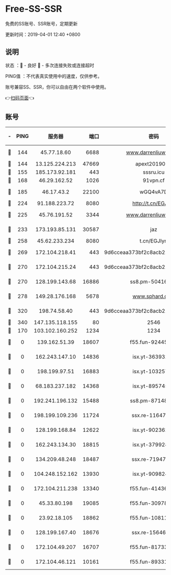 # Free-SS-SSR

免费的SS账号、SSR账号，定期更新

更新时间：2019-04-01 12:40 +0800

## 说明

状态     ：🙂 - 良好 🙁 - 多次连接失败或连接超时

PING值   ：不代表真实使用中的速度，仅供参考。

账号兼容SS、SSR，你可以自由在两个软件中使用。

👉[扫码页面](https://liesauer.github.io/Free-SS-SSR/)👈

## 账号

|-|PING|服务器|端口|密码|加密方式|区域|
|:----:|:----:|:-----:|-----:|:----:|:----:|:----:|
|🙂|144|45.77.18.60|6688|www.darrenliuwei.com|aes-256-cfb|JP|
|🙂|144|13.125.224.213|47669|apext2019001|chacha20|KR|
|🙂|155|185.173.92.181|443|sssru.icu|rc4-md5|RU|
|🙂|168|46.29.162.52|1026|91vpn.cf|rc4-md5|RU|
|🙂|185|46.17.43.2|22100|wGQ4vA7D|aes-256-gcm|RU|
|🙂|224|91.188.223.72|8080|http://t.cn/EGJIyrl|rc4-md5|RU|
|🙂|225|45.76.191.52|3344|www.darrenliuwei.com|aes-256-cfb|AU|
|🙂|233|173.193.85.131|30587|jaz|aes-256-cfb|US|
|🙂|258|45.62.233.234|8080|t.cn/EGJIyrl|rc4-md5|CA|
|🙂|269|172.104.218.41|443|9d6cceaa373bf2c8acb22e60b6a58be6|aes-256-cfb|US|
|🙂|270|172.104.215.24|443|9d6cceaa373bf2c8acb22e60b6a58be6|aes-256-cfb|US|
|🙂|270|128.199.143.68|16886|ss8.pm-50416761|aes-256-cfb|SG|
|🙂|278|149.28.176.168|5678|www.sphard.com|aes-256-cfb|SG|
|🙂|320|198.74.58.40|443|9d6cceaa373bf2c8acb22e60b6a58be6|aes-256-cfb|US|
|🙂|340|147.135.118.155|80|2546|chacha20|US|
|🙁|170|103.102.160.252|1234|1234|rc4-md5|JP|
|🙁|0|139.162.51.39|18607|f55.fun-92445990|aes-256-cfb|SG|
|🙁|0|162.243.147.10|14836|isx.yt-36393200|aes-256-cfb|US|
|🙁|0|198.199.97.51|16883|isx.yt-10325779|aes-256-cfb|US|
|🙁|0|68.183.237.182|14368|isx.yt-89574576|aes-256-cfb|SG|
|🙁|0|192.241.196.132|15488|ss8.pm-87148177|aes-256-cfb|US|
|🙁|0|198.199.109.236|11724|ssx.re-11647180|aes-256-cfb|US|
|🙁|0|128.199.168.84|12622|isx.yt-90236231|aes-256-cfb|SG|
|🙁|0|162.243.134.30|18815|isx.yt-37992843|aes-256-cfb|US|
|🙁|0|134.209.48.248|18487|ssx.re-71947095|aes-256-cfb|US|
|🙁|0|104.248.152.162|13930|isx.yt-90982442|aes-256-cfb|SG|
|🙁|0|172.104.211.238|13340|f55.fun-41436212|aes-256-cfb|US|
|🙁|0|45.33.80.198|19085|f55.fun-30978462|aes-256-cfb|US|
|🙁|0|23.92.18.105|18862|f55.fun-10811228|aes-256-cfb|US|
|🙁|0|128.199.167.40|18676|ssx.re-15646826|aes-256-cfb|SG|
|🙁|0|172.104.49.207|16707|f55.fun-81733615|aes-256-cfb|SG|
|🙁|0|172.104.46.121|10161|f55.fun-89331338|aes-256-cfb|SG|
